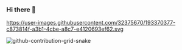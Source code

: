 ### Hi there 👋

<a href="https://google.com">https://user-images.githubusercontent.com/32375670/193370377-c873814f-a3b1-4cbe-a8c7-e4120693ef62.svg</a>


![github-contribution-grid-snake](https://user-images.githubusercontent.com/32375670/193370172-461492cf-2256-4d7d-923f-3e41fc51f758.svg)
